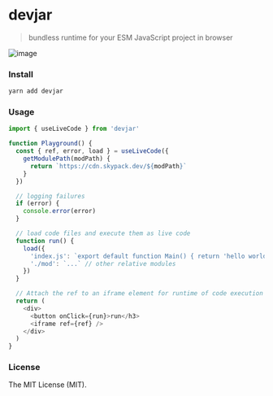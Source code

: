 # devjar
> bundless runtime for your ESM JavaScript project in browser


![image](https://repository-images.githubusercontent.com/483779830/23b4d7c8-dd8e-48b0-a3ea-c519e8236714)

### Install

```sh
yarn add devjar
```

### Usage

```js
import { useLiveCode } from 'devjar'

function Playground() {
  const { ref, error, load } = useLiveCode({
    getModulePath(modPath) {
      return `https://cdn.skypack.dev/${modPath}`
    }
  })

  // logging failures
  if (error) {
    console.error(error)
  }

  // load code files and execute them as live code
  function run() {
    load({
      'index.js': `export default function Main() { return 'hello world' }`,
      './mod': `...` // other relative modules
    })
  }

  // Attach the ref to an iframe element for runtime of code execution
  return (
    <div>
      <button onClick={run}>run</h3>
      <iframe ref={ref} />
    </div>
  )
}
```

### License

The MIT License (MIT).

